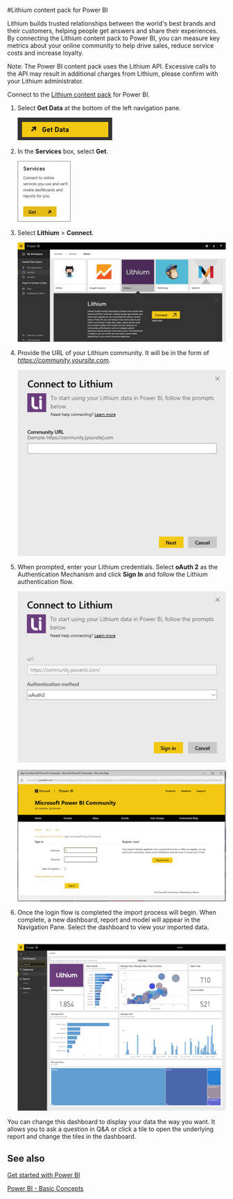 ﻿<properties
   pageTitle="Lithium content pack for Power BI"
   description="Lithium content pack for Power BI"
   services="powerbi"
   documentationCenter=""
   authors="theresapalmer"
   manager="mblythe"
   editor=""
   tags=""/>

<tags
   ms.service="powerbi"
   ms.devlang="NA"
   ms.topic="article"
   ms.tgt_pltfrm="NA"
   ms.workload="powerbi"
   ms.date="12/28/2015"
   ms.author="tpalmer"/>
#Lithium content pack for Power&nbsp;BI

Lithium builds trusted relationships between the world's best brands and their customers, helping people get answers and share their experiences. By connecting the Lithium content pack to Power BI, you can measure key metrics about your online community to help drive sales, reduce service costs and increase loyalty. 

Note: The Power BI content pack uses the Lithium API. Excessive calls to the API may result in additional charges from Lithium, please confirm with your Lithium administrator.

Connect to the [Lithium content pack](https://app.powerbi.com/getdata/services/lithium) for Power BI.


1.  Select **Get Data** at the bottom of the left navigation pane.

    ![](media/powerbi-content-pack-lithium/PBI_GetData.png) 

2.  In the **Services** box, select **Get**.

    ![](media/powerbi-content-pack-lithium/PBI_GetServices.png) 

3.  Select **Lithium** \> **Connect**.

    ![](media/powerbi-content-pack-lithium/connect.png)
    
4.  Provide the URL of your Lithium community. It will be in the form of *https://community.yoursite.com*.

    ![](media/powerbi-content-pack-lithium/params.png)

5.  When prompted, enter your Lithium credentials. Select **oAuth 2** as the Authentication Mechanism and click **Sign In** and follow the Lithium authentication flow.

    ![](media/powerbi-content-pack-lithium/creds.png)
    
    ![](media/powerbi-content-pack-lithium/creds2.png)

6.  Once the login flow is completed the import process will begin. When complete, a new dashboard, report and model will appear in the Navigation Pane. Select the dashboard to view your imported data.

     ![](media/powerbi-content-pack-lithium/lithium.png)

You can change this dashboard to display your data the way you want. It allows you to ask a question in Q&A or click a tile to open the underlying report and change the tiles in the dashboard.


## See also

[Get started with Power BI](powerbi-service-get-started.md)

[Power BI - Basic Concepts](powerbi-service-basic-concepts.md)
